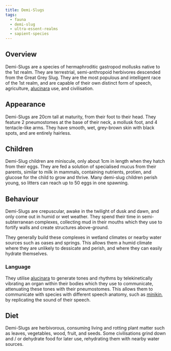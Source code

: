 ```yaml
---
title: Demi-Slugs
tags:
  - fauna
  - demi-slug
  - ultra-essent-realms
  - sapient-species
---
```

## Overview
Demi-Slugs are a species of hermaphroditic gastropod mollusks native to the 1st realm. They are terrestrial, semi-anthropoid herbivores descended from the Great Grey Slug. They are the most populous and intelligent race of the 1st realm, and are capable of their own distinct form of speech, agriculture, [alucinara](lore/cosmology/alucinara.md) use, and civilisation.
## Appearance
Demi-Slugs are 20cm tall at maturity, from their foot to their head. They feature 2 pneumostomes at the base of their neck, a mollusk foot, and 4 tentacle-like arms. They have smooth, wet, grey-brown skin with black spots, and are entirely hairless.
## Children
Demi-Slug children are miniscule, only about 1cm in length when they hatch from their eggs. They are fed a solution of specialised mucus from their parents, similar to milk in mammals, containing nutrients, protien, and glucose for the child to grow and thrive. Many demi-slug children perish young, so litters can reach up to 50 eggs in one spawning.
## Behaviour
Demi-Slugs are crepuscular, awake in the twilight of dusk and dawn, and only come out in humid or wet weather. They spend their time in semi-subterranean complexes, collecting mud in their mouths which they use to fortify walls and create structures above-ground.

They generally build these complexes in wetland climates or nearby water sources such as oases and springs. This allows them a humid climate where they are unlikely to dessicate and perish, and where they can easily hydrate themselves.
### Language
They utilise [alucinara](lore/cosmology/alucinara.md) to generate tones and rhythms by telekinetically vibrating an organ within their bodies which they use to communicate, attenuating these tones with their pneumostomes. This allows them to communicate with species with different speech anatomy, such as [minikin](fauna/minikin.md), by replicating the sound of their speech.
## Diet
Demi-Slugs are herbivorous, consuming living and rotting plant matter such as leaves, vegetables, wood, fruit, and seeds. Some civilisations grind down and / or dehydrate food for later use, rehydrating them with nearby water sources.